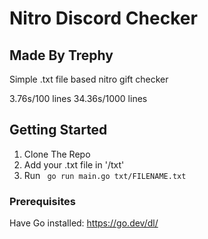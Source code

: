 # Nitro Discord Checker
## Made By Trephy

Simple .txt file based nitro gift checker

3.76s/100 lines
34.36s/1000 lines

## Getting Started 

1. Clone The Repo
2. Add your .txt file in '/txt'
3. Run <code> go run main.go txt/FILENAME.txt </code>

### Prerequisites

Have Go installed: https://go.dev/dl/

